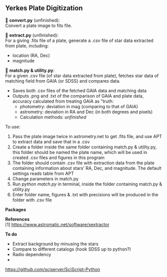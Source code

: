 ## Yerkes Plate Digitization

:stars: **convert.py** (unfinished):  
Convert a plate image to fits file.

:stars: **extract.py** (unfinished):  
For a giving .fits file of a plate, generate a .csv file of star data extracted from plate, including:   
- location (RA, Dec)
- magnitude

:stars: **match.py & utility.py**:  
For a given .csv file (of star data extracted from plate), fetches star data of matching field from GAIA (or SDSS) and compares data.  
- Saves both .csv files of the fetched GAIA data and matching data
- Outputs .png and .txt of the comparison of GAIA and plate data, accuracy calculated from treating GAIA as "truth:
  - photometry: deviation in mag (comparing to that of GAIA)
  - astrometry: deviation in RA and Dec (in both degrees and pixels)
  - Calculation methods:  *unfinished*

To use:  
1. Pass the plate image twice in astrometry.net to get .fits file, and use APT to extract data and save that in a .csv
2. Create a folder inside the same folder containing match.py & utility.py, this folder should be named the plate name, which will be used in created .csv files and figures in this program
3. The folder should contain .csv file with extraction data from the plate containing information about stars' RA, Dec, and magnitude. The default settings reads table from APT
4. Change parameters in match.py
5. Run *python match.py* in terminal, inside the folder containing match.py & utility.py
6. Enter folder name, figures & .txt with precisions will be produced in the folder with .csv file

**Packages**  


**References**  
[1] https://www.astromatic.net/software/sextractor   

**To do**
- Extract background by minusing the stars
- Compare to different catalogs (hook SDSS up to python?)
- Radio dependency
- 


https://github.com/sciserver/SciScript-Python  
